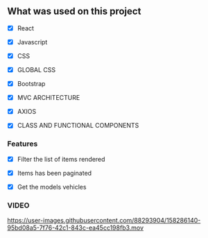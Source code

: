 ## What was used on this project
- [x] React
- [x] Javascript
- [x] CSS 
- [x] GLOBAL CSS
- [x] Bootstrap
- [x] MVC ARCHITECTURE
- [x] AXIOS
- [x] CLASS AND FUNCTIONAL COMPONENTS


### Features

- [x] Filter the list of items rendered
- [x] Items has been paginated 
- [x] Get the models vehicles


### VIDEO 
https://user-images.githubusercontent.com/88293904/158286140-95bd08a5-7f76-42c1-843c-ea45cc198fb3.mov

